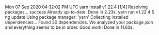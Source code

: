 Mon 07 Sep 2020 04:32:02 PM UTC
yarn install v1.22.4
[1/4] Resolving packages...
success Already up-to-date.
Done in 2.23s.
yarn run v1.22.4
$ ng update
Using package manager: 'yarn'
Collecting installed dependencies...
Found 30 dependencies.
    We analyzed your package.json and everything seems to be in order. Good work!
Done in 11.60s.

